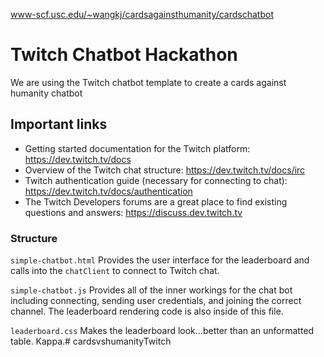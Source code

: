 www-scf.usc.edu/~wangkj/cardsagainsthumanity/cardschatbot


# Twitch Chatbot Hackathon
We are using the Twitch chatbot template to create a cards against humanity chatbot

## Important links
* Getting started documentation for the Twitch platform: https://dev.twitch.tv/docs 
* Overview of the Twitch chat structure: https://dev.twitch.tv/docs/irc 
* Twitch authentication guide (necessary for connecting to chat): https://dev.twitch.tv/docs/authentication
* The Twitch Developers forums are a great place to find existing questions and answers: https://discuss.dev.twitch.tv 

### Structure
`simple-chatbot.html`
Provides the user interface for the leaderboard and calls into the `chatClient` to connect to Twitch chat.

`simple-chatbot.js`
Provides all of the inner workings for the chat bot including connecting, sending user credentials, and joining the correct channel. The leaderboard rendering code is also inside of this file.

`leaderboard.css`
Makes the leaderboard look...better than an unformatted table. Kappa.# cardsvshumanityTwitch
